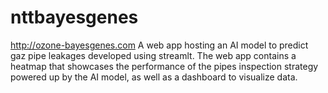 # nttbayesgenes
http://ozone-bayesgenes.com A web app hosting an AI model to predict gaz pipe leakages developed using streamlt.
The web app contains a heatmap that showcases the performance of the pipes inspection strategy powered up by the AI model, as well as a dashboard to visualize data.
